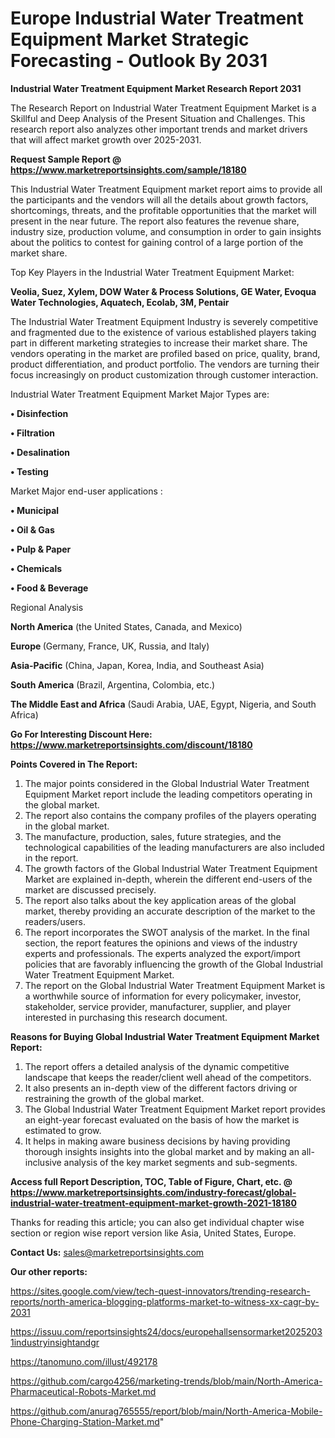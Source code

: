 # Europe Industrial Water Treatment Equipment Market Strategic Forecasting - Outlook By 2031

<strong>Industrial Water Treatment Equipment Market Research Report 2031</strong>

The Research Report on Industrial Water Treatment Equipment Market is a Skillful and Deep Analysis of the Present Situation and Challenges. This research report also analyzes other important trends and market drivers that will affect market growth over 2025-2031.

<strong>Request Sample Report @ <a href=https://www.marketreportsinsights.com/sample/18180>https://www.marketreportsinsights.com/sample/18180</a></strong>

This Industrial Water Treatment Equipment market report aims to provide all the participants and the vendors will all the details about growth factors, shortcomings, threats, and the profitable opportunities that the market will present in the near future. The report also features the revenue share, industry size, production volume, and consumption in order to gain insights about the politics to contest for gaining control of a large portion of the market share.

Top Key Players in the Industrial Water Treatment Equipment Market:

<strong>Veolia, Suez, Xylem, DOW Water & Process Solutions, GE Water, Evoqua Water Technologies, Aquatech, Ecolab, 3M, Pentair</strong>

The Industrial Water Treatment Equipment Industry is severely competitive and fragmented due to the existence of various established players taking part in different marketing strategies to increase their market share. The vendors operating in the market are profiled based on price, quality, brand, product differentiation, and product portfolio. The vendors are turning their focus increasingly on product customization through customer interaction.

Industrial Water Treatment Equipment Market Major Types are:

<strong>• Disinfection

• Filtration

• Desalination

• Testing</strong>

Market Major end-user applications :

<strong>• Municipal

• Oil & Gas

• Pulp & Paper

• Chemicals

• Food & Beverage</strong>

Regional Analysis

</u><strong><b>North America</b></strong> (the United States, Canada, and Mexico)

<strong><b>Europe </b></strong>(Germany, France, UK, Russia, and Italy)

<strong><b>Asia-Pacific</b></strong> (China, Japan, Korea, India, and Southeast Asia)

<strong><b>South America</b></strong> (Brazil, Argentina, Colombia, etc.)

<strong><b>The Middle East and Africa</b></strong> (Saudi Arabia, UAE, Egypt, Nigeria, and South Africa)

<strong>Go For Interesting Discount Here: <a href=https://www.marketreportsinsights.com/discount/18180>https://www.marketreportsinsights.com/discount/18180</a></strong>

<strong>Points Covered in The Report:</strong>
<ol>
  <li>The major points considered in the Global Industrial Water Treatment Equipment Market report include the leading competitors operating in the global market.</li>
  <li>The report also contains the company profiles of the players operating in the global market.</li>
  <li>The manufacture, production, sales, future strategies, and the technological capabilities of the leading manufacturers are also included in the report.</li>
  <li>The growth factors of the Global Industrial Water Treatment Equipment Market are explained in-depth, wherein the different end-users of the market are discussed precisely.</li>
  <li>The report also talks about the key application areas of the global market, thereby providing an accurate description of the market to the readers/users.</li>
  <li>The report incorporates the SWOT analysis of the market. In the final section, the report features the opinions and views of the industry experts and professionals. The experts analyzed the export/import policies that are favorably influencing the growth of the Global Industrial Water Treatment Equipment Market.</li>
  <li>The report on the Global Industrial Water Treatment Equipment Market is a worthwhile source of information for every policymaker, investor, stakeholder, service provider, manufacturer, supplier, and player interested in purchasing this research document.</li>
</ol>
<strong>Reasons for Buying Global Industrial Water Treatment Equipment Market Report:</strong>

<ol>
  <li>The report offers a detailed analysis of the dynamic competitive landscape that keeps the reader/client well ahead of the competitors.</li>
  <li>It also presents an in-depth view of the different factors driving or restraining the growth of the global market.</li>
  <li>The Global Industrial Water Treatment Equipment Market report provides an eight-year forecast evaluated on the basis of how the market is estimated to grow.</li>
  <li>It helps in making aware business decisions by having providing thorough insights insights into the global market and by making an all-inclusive analysis of the key market segments and sub-segments.</li>
</ol>
<strong>Access full Report Description, TOC, Table of Figure, Chart, etc. @ <a href=https://www.marketreportsinsights.com/industry-forecast/global-industrial-water-treatment-equipment-market-growth-2021-18180>https://www.marketreportsinsights.com/industry-forecast/global-industrial-water-treatment-equipment-market-growth-2021-18180</a></strong>


Thanks for reading this article; you can also get individual chapter wise section or region wise report version like Asia, United States, Europe.

<strong>Contact Us:</strong>
sales@marketreportsinsights.com

<strong>Our other reports:</strong>

<a href=https://sites.google.com/view/tech-quest-innovators/trending-research-reports/north-america-blogging-platforms-market-to-witness-xx-cagr-by-2031>https://sites.google.com/view/tech-quest-innovators/trending-research-reports/north-america-blogging-platforms-market-to-witness-xx-cagr-by-2031</a>

<a href=https://issuu.com/reportsinsights24/docs/europehallsensormarket20252031industryinsightandgr>https://issuu.com/reportsinsights24/docs/europehallsensormarket20252031industryinsightandgr</a>

<a href=https://tanomuno.com/illust/492178>https://tanomuno.com/illust/492178</a>

<a href=https://github.com/cargo4256/marketing-trends/blob/main/North-America-Pharmaceutical-Robots-Market.md>https://github.com/cargo4256/marketing-trends/blob/main/North-America-Pharmaceutical-Robots-Market.md</a>

<a href=https://github.com/anurag765555/report/blob/main/North-America-Mobile-Phone-Charging-Station-Market.md>https://github.com/anurag765555/report/blob/main/North-America-Mobile-Phone-Charging-Station-Market.md</a>"
